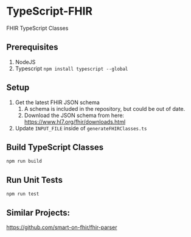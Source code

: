 # TypeScript-FHIR
FHIR TypeScript Classes

## Prerequisites
1. NodeJS
2. Typescript `npm install typescript --global`

## Setup
1. Get the latest FHIR JSON schema
   1. A schema is included in the repository, but could be out of date.
   2. Download the JSON schema from here: https://www.hl7.org/fhir/downloads.html
2. Update `INPUT_FILE` inside of `generateFHIRClasses.ts`

## Build TypeScript Classes
`npm run build`

## Run Unit Tests
`npm run test`

## Similar Projects:
https://github.com/smart-on-fhir/fhir-parser
